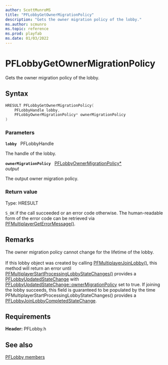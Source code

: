 ```yaml
---
author: ScottMunroMS
title: "PFLobbyGetOwnerMigrationPolicy"
description: "Gets the owner migration policy of the lobby."
ms.author: scmunro
ms.topic: reference
ms.prod: playfab
ms.date: 01/03/2022
---
```


# PFLobbyGetOwnerMigrationPolicy  

Gets the owner migration policy of the lobby.  

## Syntax  
  
```cpp
HRESULT PFLobbyGetOwnerMigrationPolicy(  
    PFLobbyHandle lobby,  
    PFLobbyOwnerMigrationPolicy* ownerMigrationPolicy  
)  
```  
  
### Parameters  
  
**`lobby`** &nbsp; PFLobbyHandle  
  
The handle of the lobby.  
  
**`ownerMigrationPolicy`** &nbsp; [PFLobbyOwnerMigrationPolicy*](../enums/pflobbyownermigrationpolicy.md)  
*output*  
  
The output owner migration policy.  
  
  
### Return value
Type: HRESULT
  
```S_OK``` if the call succeeded or an error code otherwise. The human-readable form of the error code can be retrieved via [PFMultiplayerGetErrorMessage()](../../pfmultiplayer/functions/pfmultiplayergeterrormessage.md).
  
## Remarks  
  
The owner migration policy cannot change for the lifetime of the lobby. <br /><br /> If this lobby object was created by calling [PFMultiplayerJoinLobby()](pfmultiplayerjoinlobby.md), this method will return an error until [PFMultiplayerStartProcessingLobbyStateChanges()](pfmultiplayerstartprocessinglobbystatechanges.md) provides a [PFLobbyUpdatedStateChange](../structs/pflobbyupdatedstatechange.md) with [PFLobbyUpdatedStateChange::ownerMigrationPolicy](../structs/pflobbyupdatedstatechange.md) set to true. If joining the lobby succeeds, this field is guaranteed to be populated by the time PFMultiplayerStartProcessingLobbyStateChanges() provides a [PFLobbyJoinLobbyCompletedStateChange](../structs/pflobbyjoinlobbycompletedstatechange.md).
  
## Requirements  
  
**Header:** PFLobby.h
  
## See also  
[PFLobby members](../pflobby_members.md)  

  
  
